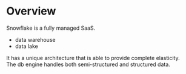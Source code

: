 # Overview

Snowflake is a fully managed SaaS.  

- data warehouse
- data lake

It has a unique architecture that is able to provide complete elasticity.  
The db engine handles both semi-structured and structured data.  